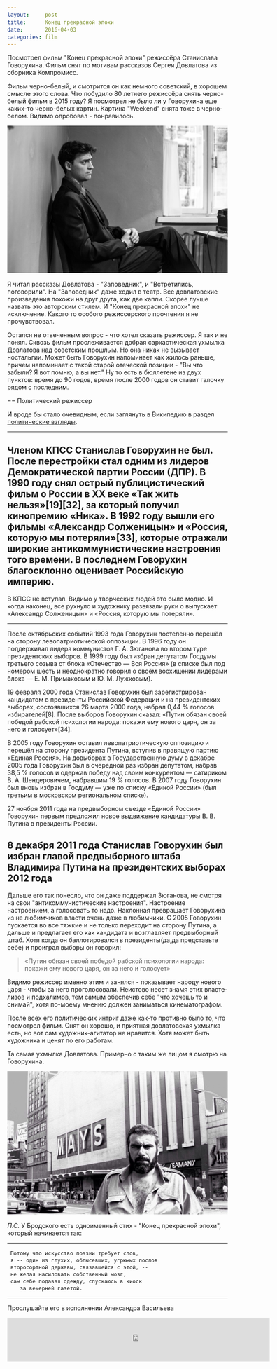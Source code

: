 ```yaml
---
layout:     post
title:      Конец прекрасной эпохи
date:       2016-04-03
categories: film
---
```


Посмотрел фильм "Конец прекрасной эпохи" режиссёра Станислава Говорухина. Фильм снят по мотивам рассказов Сергея Довлатова из сборника Компромисс. 

Фильм черно-белый, и смотрится он как немного советский, в хорошем смысле этого слова. Что побудило 80 летнего режиссёра снять черно-белый фильм в 2015 году? Я посмотрел не было ли у Говорухина еще каких-то черно-белых картин. Картина "Weekend" снята тоже в черно-белом. Видимо опробовал - понравилось. 

![desc](/images/the-end-of-awesome-epoch.jpg)

Я читал рассказы Довлатова - "Заповедник", и "Встретились, поговорили". На "Заповедник" даже ходил в театр. Все довлатовские произведения похожи на друг друга, как две капли. Скорее лучше назвать это авторским стилем. И "Конец прекрасной эпохи" не исключение. Какого то особого режиссерского прочтения я не прочувствовал.

Остался не отвеченным вопрос - что хотел сказать режиссер. Я так и не понял. Сквозь фильм прослеживается добрая саркастическая ухмылка Довлатова над советским прошлым. Но она никак не вызывает ностальгии. Может быть Говорухин напоминает как жилось раньше, причем напоминает с такой старой отеческой позиции - "Вы что забыли? Я вот помню, а вы нет." Ну то есть в бюллетене из двух пунктов: время до 90 годов, время после 2000 годов он ставит галочку рядом с последним.

== Политический режиссер

И вроде бы стало очевидным, если заглянуть в Википедию в раздел [политические взгляды](http://bit.ly/1ZVtHQt).

----
Членом КПСС Станислав Говорухин не был. После перестройки стал одним из лидеров Демократической партии России (ДПР). В 1990 году снял острый публицистический фильм о России в XX веке «Так жить нельзя»[19][32], за который получил кинопремию «Ника». В 1992 году вышли его фильмы «Александр Солженицын» и «Россия, которую мы потеряли»[33], которые отражали широкие антикоммунистические настроения того времени. В последнем Говорухин благосклонно оценивает Российскую империю.
----

В КПСС не вступал. Видимо у творческих людей это было модно. И когда наконец, все рухнуло и художнику развязали руки о выпускает «Александр Солженицын» и «Россия, которую мы потеряли».

----
После октябрьских событий 1993 года Говорухин постепенно перешёл на сторону левопатриотической оппозиции. В 1996 году он поддерживал лидера коммунистов Г. А. Зюганова во втором туре президентских выборов. В 1999 году был избран депутатом Госдумы третьего созыва от блока «Отечество — Вся Россия» (в списке был под номером шесть и неоднократно говорил о своём восхищении лидерами блока — Е. М. Примаковым и Ю. М. Лужковым).

19 февраля 2000 года Станислав Говорухин был зарегистрирован кандидатом в президенты Российской Федерации и на президентских выборах, состоявшихся 26 марта 2000 года, набрал 0,44 % голосов избирателей[8]. После выборов Говорухин сказал: «Путин обязан своей победой рабской психологии народа: покажи ему нового царя, он за него и голосует»[34].

В 2005 году Говорухин оставил левопатриотическую оппозицию и перешёл на сторону президента Путина, вступив в правящую партию «Единая Россия». На довыборах в Государственную думу в декабре 2005 года Говорухин был в очередной раз избран депутатом, набрав 38,5 % голосов и одержав победу над своим конкурентом — сатириком В. А. Шендеровичем, набравшим 19 % голосов. В 2007 году Говорухин был вновь избран в Госдуму — уже по списку «Единой России» (был третьим в московском региональном списке).

27 ноября 2011 года на предвыборном съезде «Единой России» Говорухин первым предложил новое выдвижение кандидатуры В. В. Путина в президенты России.

8 декабря 2011 года Станислав Говорухин был избран главой предвыборного штаба Владимира Путина на президентских выборах 2012 года
----

Дальше его так понесло, что он даже поддержал Зюганова, не смотря на свои "антикоммунистические настроения". Настроение настроением, а голосовать то надо. Наклонная превращает Говорухина из не любимчиков власти очень даже в любимчики. С 2005 Говорухин пускается во все тяжкие и не только переходит на сторону Путина, а дальше и предлагает его как кандидата и возглавляет предвыборный штаб. Хотя когда он баллотировался в президенты(да,да представьте себе) и проиграл выборы он говорил:

> «Путин обязан своей победой рабской психологии народа: покажи ему нового царя, он за него и голосует»

Видимо режиссер именно этим и занялся - показывает народу нового царя - чтобы за него проголосовали. Неистово несет знамя этих власте-лизов и подхалимов, тем самым обеспечив себе "что хочешь то и снимай", хотя по-моему мнению должен заниматься кинематографом.

После всех его политических интриг даже как-то противно было то, что посмотрел фильм. Снят он хорошо, и приятная довлатовская ухмылка есть, но вот сам художник-агитатор не нравится. Хотя может быть художника и ценят по его работам.

Та самая ухмылка Довлатова. Примерно с таким же лицом я смотрю на Говорухина.

![desc](/images/dovlatov.jpg)

*_П.С._* У Бродского есть одноименный стих - "Конец прекрасной эпохи", который начинается так:

----
     Потому что искусство поэзии требует слов,
     я -- один из глухих, облысевших, угрюмых послов
     второсортной державы, связавшейся с этой, --
     не желая насиловать собственный мозг,
     сам себе подавая одежду, спускаюсь в киоск
        за вечерней газетой.
----

Прослушайте его в исполнении Александра Васильева

<iframe frameborder="0" style="border:none;width:600px;height:100px;" width="600" height="100" src="https://music.yandex.ru/iframe/#track/19783461/2228800">Слушайте <a href='https://music.yandex.ru/album/2228800/track/19783461'>Конец прекрасной эпохи</a> — <a href='https://music.yandex.ru/artist/161244'>Александр Васильев</a> на Яндекс.Музыке</iframe>



